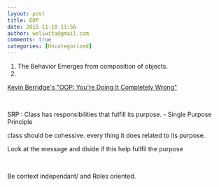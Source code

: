 ```yaml
---
layout: post
title: OOP
date: 2015-11-10 11:56
author: weliwita@gmail.com
comments: true
categories: [Uncategorized]
---
```

<ol>
	<li>The Behavior Emerges from composition of objects.</li>
	<li></li>
</ol>
<a href="http://t.dripemail2.net/c/eyJhY2NvdW50X2lkIjoiNzYwNjM5MSIsImRlbGl2ZXJ5X2lkIjoiNzI0MTU2MTkiLCJ1cmwiOiJodHRwOi8vZGVyaWNrYmFpbGV5LmNvbS8yMDE0LzA1LzE4L2hvdy1kby15b3UtdGhpbmstaW4tYS1tb3JlLW9iamVjdC1vcmllbnRlZC1tYW5uZXIvP19fcz1rbmNramtxempzYmJzNW9kM3VucSJ9" target="_blank" rel="nofollow">Kevin Berridge's "OOP: You're Doing It Completely Wrong"</a>

&nbsp;

SRP : Class has responsibilities that fulfill its purpose. - Single Purpose Principle

class should be cohessive. every thing it does related to its purpose.

Look at the message and diside if this help fullfil the purpose

&nbsp;

Be context independant/ and Roles oriented.

&nbsp;
